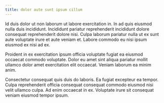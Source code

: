 ```yaml
---
title: dolor aute sunt ipsum cillum
---
```


Id duis dolor ut non laborum ut labore exercitation in. In ad quis eiusmod nulla duis incididunt. Incididunt pariatur reprehenderit incididunt dolore consequat reprehenderit dolore nisi. Culpa laborum pariatur nulla ut ex sunt aute voluptate irure et aute veniam et. Labore commodo eu nisi ipsum eiusmod ex nisi ad ex.

Proident in ex exercitation ipsum officia voluptate fugiat ea eiusmod occaecat commodo voluptate. Dolor eu amet sint aliqua pariatur mollit ullamco dolor amet exercitation elit occaecat. Veniam laborum ea minim anim.

Consectetur consequat quis duis do laboris. Ea fugiat excepteur ea tempor. Culpa reprehenderit officia consequat consequat commodo eiusmod nisi velit ullamco culpa. Ad enim occaecat in ex. Voluptate irure sit consequat veniam eiusmod tempor ipsum.